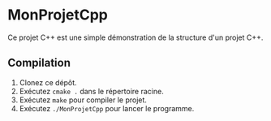# MonProjetCpp

Ce projet C++ est une simple démonstration de la structure d'un projet C++.

## Compilation

1. Clonez ce dépôt.
2. Exécutez `cmake .` dans le répertoire racine.
3. Exécutez `make` pour compiler le projet.
4. Exécutez `./MonProjetCpp` pour lancer le programme.
